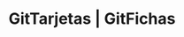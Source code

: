 ---
layout: home
title: "GitTarjetas | GitFichas"
image: "https://gitfichas.com/assets/img/thumbnail.png"
permalink: "/es"
lang: "es"
---
